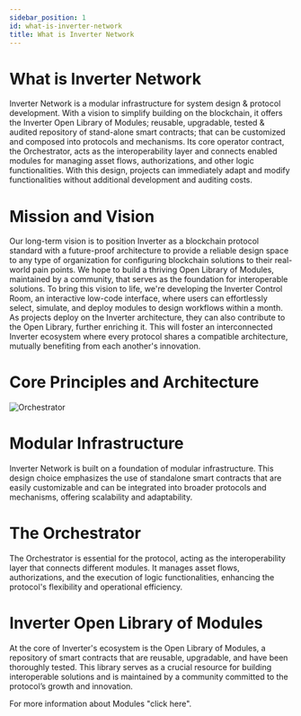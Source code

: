 ```yaml
---
sidebar_position: 1
id: what-is-inverter-network
title: What is Inverter Network
---
```


# What is Inverter Network

Inverter Network is a modular infrastructure for system design & protocol development. With a vision to simplify building on the blockchain, it offers the Inverter Open Library of Modules; reusable, upgradable, tested & audited repository of stand-alone smart contracts; that can be customized and composed into protocols and mechanisms. Its core operator contract, the Orchestrator, acts as the interoperability layer and connects enabled modules for managing asset flows, authorizations, and other logic functionalities. With this design, projects can immediately adapt and modify functionalities without additional development and auditing costs.

# Mission and Vision

Our long-term vision is to position Inverter as a blockchain protocol standard with a future-proof architecture to provide a reliable design space to any type of organization for configuring blockchain solutions to their real-world pain points. We hope to build a thriving Open Library of Modules, maintained by a community, that serves as the foundation for interoperable solutions. To bring this vision to life, we're developing the Inverter Control Room, an interactive low-code interface, where users can effortlessly select, simulate, and deploy modules to design workflows within a month. As projects deploy on the Inverter architecture, they can also contribute to the Open Library, further enriching it. This will foster an interconnected Inverter ecosystem where every protocol shares a compatible architecture, mutually benefiting from each another's innovation.

# Core Principles and Architecture

![Orchestrator](/img/orchestrator.png)

# Modular Infrastructure

Inverter Network is built on a foundation of modular infrastructure. This design choice emphasizes the use of standalone smart contracts that are easily customizable and can be integrated into broader protocols and mechanisms, offering scalability and adaptability.

# The Orchestrator

The Orchestrator is essential for the protocol, acting as the interoperability layer that connects different modules. It manages asset flows, authorizations, and the execution of logic functionalities, enhancing the protocol's flexibility and operational efficiency.

# Inverter Open Library of Modules

At the core of Inverter's ecosystem is the Open Library of Modules, a repository of smart contracts that are reusable, upgradable, and have been thoroughly tested. This library serves as a crucial resource for building interoperable solutions and is maintained by a community committed to the protocol’s growth and innovation.

For more information about Modules "click here".

